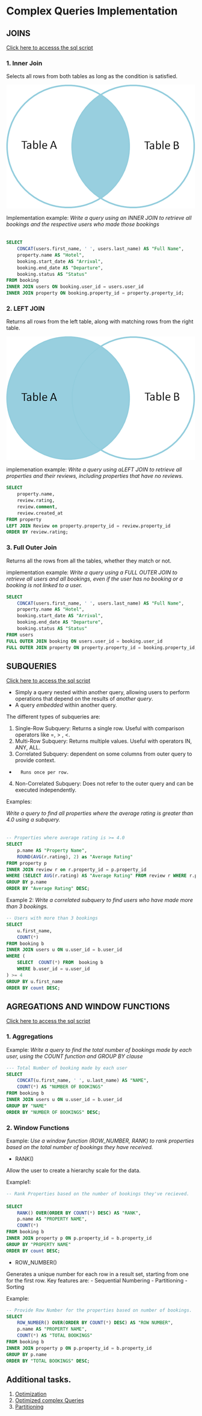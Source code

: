 # Complex Queries Implementation

## JOINS

[Click here to accesss the sql script](joins_queries.sql)

### 1. Inner Join

Selects all rows from both tables as long as the condition is satisfied.

![Inner join](inner_join.png)

Implementation example: *Write a query using an INNER JOIN to retrieve all bookings and the respective users who made those bookings*

```sql 

SELECT 	
	CONCAT(users.first_name, ' ', users.last_name) AS "Full Name",
	property.name AS "Hotel",
	booking.start_date AS "Arrival",
	booking.end_date AS "Departure",
	booking.status AS "Status"
FROM booking
INNER JOIN users ON booking.user_id = users.user_id
INNER JOIN property ON booking.property_id = property.property_id;

```

### 2. LEFT JOIN

Returns all rows from the left table, along with matching rows from the right table.

![left join](left_join.png)

implemenation example: *Write a query using aLEFT JOIN to retrieve all properties and their reviews, including properties that have no reviews.*

```sql 
SELECT 
	property.name,
	review.rating,
	review.comment,
	review.created_at
FROM property
LEFT JOIN Review on property.property_id = review.property_id
ORDER BY review.rating;
```

### 3. Full Outer Join
Returns all the rows from all the tables, whether they match or not.

implementation example: *Write a query using a FULL OUTER JOIN to retrieve all users and all bookings, even if the user has no booking or a booking is not linked to a user.*

```sql 
SELECT
	CONCAT(users.first_name, ' ', users.last_name) AS "Full Name",
	property.name AS "Hotel",
	booking.start_date AS "Arrival",
	booking.end_date AS "Departure",
	booking.status AS "Status"
FROM users
FULL OUTER JOIN booking ON users.user_id = booking.user_id
FULL OUTER JOIN property ON property.property_id = booking.property_id;
```

## SUBQUERIES

[Click here to access the sql script](subqueries.sql)

- Simply a query nested within another query, allowing users to perform operations that depend on the results of *another query*.
-  A query *embedded* within another query.

The different types of subqueries are:
1. Single-Row Subquery: Returns a single row. Useful with comparison operators like =, > , <.
2. Multi-Row Subquery: Returns multiple values. Useful with operators IN, ANY, ALL.
3. Correlated Subquery: dependent on some columns from outer query to provide context.
-		Runs once per row.

4. Non-Correlated Subquery: Does not refer to the outer query and can be executed independently.

Examples:

*Write a query to find all properties where the average rating is greater than 4.0 using a subquery.*
```sql

-- Properties where average rating is >= 4.0
SELECT 
	p.name AS "Property Name",
	ROUND(AVG(r.rating), 2) as "Average Rating"
FROM property p
INNER JOIN review r on r.property_id = p.property_id
WHERE (SELECT AVG(r.rating) AS "Average Rating" FROM review r WHERE r.property_id = p.property_id) >=4
GROUP BY p.name
ORDER BY "Average Rating" DESC;

```

Example 2: 
*Write a correlated subquery to find users who have made more than 3 bookings.*

```sql
-- Users with more than 3 bookings
SELECT 
	u.first_name,
	COUNT(*)
FROM booking b
INNER JOIN users u ON u.user_id = b.user_id
WHERE (
	SELECT  COUNT(*) FROM  booking b
	WHERE b.user_id = u.user_id
) >= 4
GROUP BY u.first_name
ORDER BY count DESC;

```

## AGREGATIONS AND WINDOW FUNCTIONS

[Click here to access the sql script](aggregations_and_window_functions.sql)

### 1. Aggregations
Example: *Write a query to find the total number of bookings made by each user, using the COUNT function and GROUP BY clause*

```sql 
--- Total Number of booking made by each user
SELECT 
	CONCAT(u.first_name, ' ', u.last_name) AS "NAME",
	COUNT(*) AS "NUMBER OF BOOKINGS"
FROM booking b
INNER JOIN users u ON u.user_id = b.user_id
GROUP BY "NAME"
ORDER BY "NUMBER OF BOOKINGS" DESC;

```

### 2. Window Functions
Example: *Use a window function (ROW_NUMBER, RANK) to rank properties based on the total number of bookings they have received.* 
- RANK()

Allow the user to create a hierarchy scale for the data.

Example1: 
```sql
-- Rank Properties based on the number of bookings they've recieved.

SELECT 
	RANK() OVER(ORDER BY COUNT(*) DESC) AS "RANK",
	p.name AS "PROPERTY NAME",
	COUNT(*)
FROM booking b
INNER JOIN property p ON p.property_id = b.property_id
GROUP BY "PROPERTY NAME"
ORDER BY count DESC;
```

- ROW_NUMBER()



Generates a unique number for each row in a result set, starting from one for the first row.
Key features are:
	- Sequential Numbering
	- Partitioning 
	- Sorting

Example:
```sql
-- Provide Row Number for the properties based on number of bookings.
SELECT 
	ROW_NUMBER() OVER(ORDER BY COUNT(*) DESC) AS "ROW NUMBER",
	p.name AS "PROPERTY NAME",
	COUNT(*) AS "TOTAL BOOKINGS"
FROM booking b
INNER JOIN property p ON p.property_id = b.property_id
GROUP BY p.name
ORDER BY "TOTAL BOOKINGS" DESC;
```

## Additional tasks.

1. [Optimization](index_performance.md)
2. [Optimized complex Queries](optimization_report.md)
3. [Partitioning](partition_performance.md)